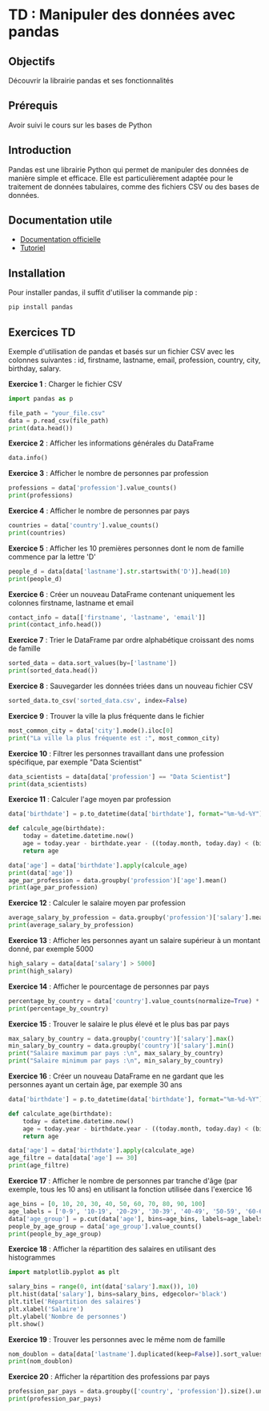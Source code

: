 # TD : Manipuler des données avec pandas

## Objectifs

Découvrir la librairie pandas et ses fonctionnalités

## Prérequis

Avoir suivi le cours sur les bases de Python

## Introduction

Pandas est une librairie Python qui permet de manipuler des données de manière simple et efficace. Elle est particulièrement adaptée pour le traitement de données tabulaires, comme des fichiers CSV ou des bases de données.

## Documentation utile

- [Documentation officielle](https://pandas.pydata.org/docs/)
- [Tutoriel](https://sparkbyexamples.com/pandas/pandas-dataframe-tutorial-beginners-guide/)
  
## Installation

Pour installer pandas, il suffit d'utiliser la commande pip :

```bash
pip install pandas
```

## Exercices TD

Exemple d'utilisation de pandas et basés sur un fichier CSV avec les colonnes suivantes : id, firstname, lastname, email, profession, country, city, birthday, salary.

__Exercice 1__ : Charger le fichier CSV

```Python
import pandas as p

file_path = "your_file.csv"
data = p.read_csv(file_path)
print(data.head())
```

__Exercice 2__ : Afficher les informations générales du DataFrame

```Python
data.info()
```

__Exercice 3__ : Afficher le nombre de personnes par profession

```Python
professions = data['profession'].value_counts()
print(professions)
```

__Exercice 4__ : Afficher le nombre de personnes par pays

```Python
countries = data['country'].value_counts()
print(countries)
```

__Exercice 5__ : Afficher les 10 premières personnes dont le nom de famille commence par la lettre 'D'

```Python
people_d = data[data['lastname'].str.startswith('D')].head(10)
print(people_d)
```

__Exercice 6__ : Créer un nouveau DataFrame contenant uniquement les colonnes firstname, lastname et email

```Python
contact_info = data[['firstname', 'lastname', 'email']]
print(contact_info.head())
```

__Exercice 7__ : Trier le DataFrame par ordre alphabétique croissant des noms de famille

```Python
sorted_data = data.sort_values(by=['lastname'])
print(sorted_data.head())
```

__Exercice 8__ : Sauvegarder les données triées dans un nouveau fichier CSV

```Python
sorted_data.to_csv('sorted_data.csv', index=False)
```

__Exercice 9__ : Trouver la ville la plus fréquente dans le fichier

```Python
most_common_city = data['city'].mode().iloc[0]
print("La ville la plus fréquente est :", most_common_city)
```

__Exercice 10__ : Filtrer les personnes travaillant dans une profession spécifique, par exemple "Data Scientist"

```Python
data_scientists = data[data['profession'] == "Data Scientist"]
print(data_scientists)
```

__Exercice 11__ : Calculer l'age moyen par profession

```Python
data['birthdate'] = p.to_datetime(data['birthdate'], format="%m-%d-%Y")

def calcule_age(birthdate):
    today = datetime.datetime.now()
    age = today.year - birthdate.year - ((today.month, today.day) < (birthdate.month, birthdate.day))
    return age

data['age'] = data['birthdate'].apply(calcule_age)
print(data['age'])
age_par_profession = data.groupby('profession')['age'].mean()
print(age_par_profession)
```

__Exercice 12__ : Calculer le salaire moyen par profession

```Python
average_salary_by_profession = data.groupby('profession')['salary'].mean()
print(average_salary_by_profession)
```

__Exercice 13__ : Afficher les personnes ayant un salaire supérieur à un montant donné, par exemple 5000

```Python
high_salary = data[data['salary'] > 5000]
print(high_salary)
```

__Exercice 14__ : Afficher le pourcentage de personnes par pays

```Python
percentage_by_country = data['country'].value_counts(normalize=True) * 100
print(percentage_by_country)
```

__Exercice 15__ : Trouver le salaire le plus élevé et le plus bas par pays

```Python
max_salary_by_country = data.groupby('country')['salary'].max()
min_salary_by_country = data.groupby('country')['salary'].min()
print("Salaire maximum par pays :\n", max_salary_by_country)
print("Salaire minimum par pays :\n", min_salary_by_country)
```

__Exercice 16__ : Créer un nouveau DataFrame en ne gardant que les personnes ayant un certain âge, par exemple 30 ans

```Python
data['birthdate'] = p.to_datetime(data['birthdate'], format="%m-%d-%Y")

def calculate_age(birthdate):
    today = datetime.datetime.now()
    age = today.year - birthdate.year - ((today.month, today.day) < (birthdate.month, birthdate.day))
    return age

data['age'] = data['birthdate'].apply(calculate_age)
age_filtre = data[data['age'] == 30]
print(age_filtre)
```

__Exercice 17__ : Afficher le nombre de personnes par tranche d'âge (par exemple, tous les 10 ans) en utilisant la fonction utilisée dans l'exercice 16

```Python
age_bins = [0, 10, 20, 30, 40, 50, 60, 70, 80, 90, 100]
age_labels = ['0-9', '10-19', '20-29', '30-39', '40-49', '50-59', '60-69', '70-79', '80-89', '90-99']
data['age_group'] = p.cut(data['age'], bins=age_bins, labels=age_labels, include_lowest=True)
people_by_age_group = data['age_group'].value_counts()
print(people_by_age_group)
```

__Exercice 18__ : Afficher la répartition des salaires en utilisant des histogrammes

```Python
import matplotlib.pyplot as plt

salary_bins = range(0, int(data['salary'].max()), 10)
plt.hist(data['salary'], bins=salary_bins, edgecolor='black')
plt.title('Répartition des salaires')
plt.xlabel('Salaire')
plt.ylabel('Nombre de personnes')
plt.show()
```

__Exercice 19__ : Trouver les personnes avec le même nom de famille

```Python
nom_doublon = data[data['lastname'].duplicated(keep=False)].sort_values(by='lastname')
print(nom_doublon)
```

__Exercice 20__ : Afficher la répartition des professions par pays

```Python
profession_par_pays = data.groupby(['country', 'profession']).size().unstack()
print(profession_par_pays)
```
